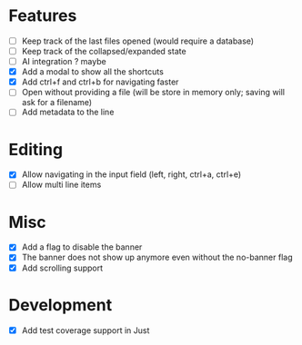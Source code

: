 # Features

- [ ] Keep track of the last files opened (would require a database)
- [ ] Keep track of the collapsed/expanded state
- [ ] AI integration ? maybe
- [x] Add a modal to show all the shortcuts
- [x] Add ctrl+f and ctrl+b for navigating faster
- [ ] Open without providing a file (will be store in memory only; saving will ask for a filename)
- [ ] Add metadata to the line

# Editing

- [x] Allow navigating in the input field (left, right, ctrl+a, ctrl+e)
- [ ] Allow multi line items

# Misc

- [x] Add a flag to disable the banner
- [x] The banner does not show up anymore even without the no-banner flag
- [x] Add scrolling support

# Development

- [x] Add test coverage support in Just
